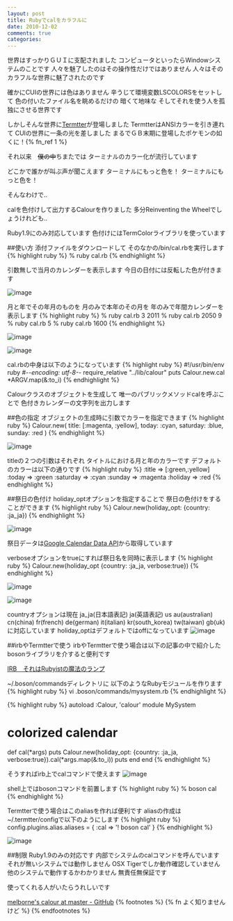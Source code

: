```yaml
---
layout: post
title: Rubyでcalをカラフルに
date: 2010-12-02
comments: true
categories:
---
```



世界はすっかりＧＵＩに支配されました
コンピュータといったらWindowシステムのことです
人々を魅了したのはその操作性だけではありません
人々はそのカラフルな世界に魅了されたのです

確かにCUIの世界には色はありません
辛うじて環境変数LSCOLORSをセットして
色の付いたファイル名を眺めるだけの
暗くて地味な
そしてそれを使う人を孤独にさせる世界です

しかしそんな世界に[Termtter](http://termtter.org/)が登場しました
TermtterはANSIカラーを引き連れて
CUIの世界に一条の光を差しました
まるでＧＢ末期に登場したポケモンの如くに！{% fn_ref 1 %}

それ以来　<del datetime="2010-12-02T22:19:40+09:00">僕の中</del>ちまたでは
ターミナルのカラー化が流行しています

[](/2010/11/07/notitle/) 

どこかで誰かが叫ぶ声が聞こえます
ターミナルにもっと色を！
ターミナルにもっと色を！

そんなわけで..

calを色付けして出力するCalourを作りました
多分Reinventing the Wheelでしょうけれども..

Ruby1.9にのみ対応しています
色付けにはTermColorライブラリを使っています

##使い方
添付ファイルをダウンロードして
そのなかの/bin/cal.rbを実行します
{% highlight ruby %}
% ruby cal.rb
{% endhighlight %}

引数無しで当月のカレンダーを表示します
今日の日付には反転した色が付きます

![image](http://img.f.hatena.ne.jp/images/fotolife/k/keyesberry/20101202/20101202215308.png)


月と年でその年月のものを
月のみで本年のその月を
年のみで年間カレンダーを表示します
{% highlight ruby %}
% ruby cal.rb 3 2011
% ruby cal.rb 2050 9
% ruby cal.rb 5
% ruby cal.rb 1600
{% endhighlight %}

![image](http://img.f.hatena.ne.jp/images/fotolife/k/keyesberry/20101202/20101202215257.png)

![image](http://img.f.hatena.ne.jp/images/fotolife/k/keyesberry/20101202/20101202215258.png)


cal.rbの中身は以下のようになっています
{% highlight ruby %}
#!/usr/bin/env ruby
#-*-encoding: utf-8-*-
require_relative "../lib/calour"
puts Calour.new.cal *ARGV.map(&:to_i)
{% endhighlight %}

Calourクラスのオブジェクトを生成して
唯一のパブリックメソッドcalを呼ぶことで
色付きカレンダーの文字列を出力します

##色の指定
オブジェクトの生成時に引数でカラーを指定できます
{% highlight ruby %}
Calour.new( title: [:magenta, :yellow],
            today: :cyan,
            saturday: :blue,
            sunday: :red )
{% endhighlight %}

![image](http://img.f.hatena.ne.jp/images/fotolife/k/keyesberry/20101202/20101202215259.png)


titleの２つの引数はそれぞれ
タイトルにおける月と年のカラーです
デフォルトのカラーは以下の通りです
{% highlight ruby %}
  :title =>  [:green,:yellow]
  :today =>  :green
  :saturday =>  :cyan
  :sunday =>  :magenta
  :holiday =>  :red
{% endhighlight %}

##祭日の色付け
holiday_optオプションを指定することで
祭日の色付けをすることができます
{% highlight ruby %}
Calour.new(holiday_opt: {country: :ja_ja})
{% endhighlight %}

![image](http://img.f.hatena.ne.jp/images/fotolife/k/keyesberry/20101202/20101202215301.png)


祭日データは[Google Calendar Data API](http://code.google.com/apis/calendar/)から取得しています

verboseオプションをtrueにすれば祭日名を同時に表示します
{% highlight ruby %}
Calour.new(holiday_opt {country: :ja_ja, verbose:true})
{% endhighlight %}

![image](http://img.f.hatena.ne.jp/images/fotolife/k/keyesberry/20101202/20101202215302.png)

![image](http://img.f.hatena.ne.jp/images/fotolife/k/keyesberry/20101202/20101202215303.png)


countryオプションは現在 ja_ja(日本語表記) ja(英語表記) us
au(australian) cn(china) fr(french) de(german) it(italian)
kr(south_korea) tw(taiwan) gb(uk) に対応しています
holiday_optはデフォルトではoffになっています
![image](http://img.f.hatena.ne.jp/images/fotolife/k/keyesberry/20101202/20101202215304.png)


##irbやTermtterで使う
irbやTermtterで使う場合は以下の記事の中で紹介した
bosonライブラリを介すると便利です

[IRB　それはRubyistの魔法のランプ](/2010/11/16/IRB-Rubyist/) 

~/.boson/commandsディレクトリに
以下のようなRubyモジュールを作ります
{% highlight ruby %}
 vi .boson/commands/mysystem.rb
{% endhighlight %}

{% highlight ruby %}
autoload :Calour, 'calour'
module MySystem
  # colorized calendar
  def cal(*args)
    puts Calour.new(holiday_opt: {country: :ja_ja, verbose:true}).cal(*args.map(&:to_i))
    puts
  end
end
{% endhighlight %}

そうすればirb上でcalコマンドで使えます
![image](http://img.f.hatena.ne.jp/images/fotolife/k/keyesberry/20101202/20101202215305.png)


shell上ではbosonコマンドを前置します
{% highlight ruby %}
% boson cal
{% endhighlight %}

Termtterで使う場合はこのaliasを作れば便利です
aliasの作成は~/.termtter/configで以下のようにします
{% highlight ruby %}
config.plugins.alias.aliases = {
    :cal => '! boson cal'
}
{% endhighlight %}

![image](http://img.f.hatena.ne.jp/images/fotolife/k/keyesberry/20101202/20101202215307.png)


##制限
Ruby1.9のみの対応です
内部でシステムのcalコマンドを呼んでいます
それが無いシステムでは動作しません
OSX Tigerでしか動作確認していません
他のシステムで動作するかわかりません
無責任無保証です

使ってくれる人がいたらうれしいです

[melborne's calour at master - GitHub](https://github.com/melborne/calour)
{% footnotes %}
   {% fn よく知りませんけど %}
{% endfootnotes %}
